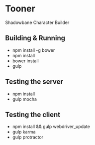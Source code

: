 # Tooner
Shadowbane Character Builder

## Building & Running
* npm install -g bower
* npm install
* bower install
* gulp

## Testing the server
* npm install
* gulp mocha

## Testing the client
* npm install && gulp webdriver_update
* gulp karma
* gulp protractor
